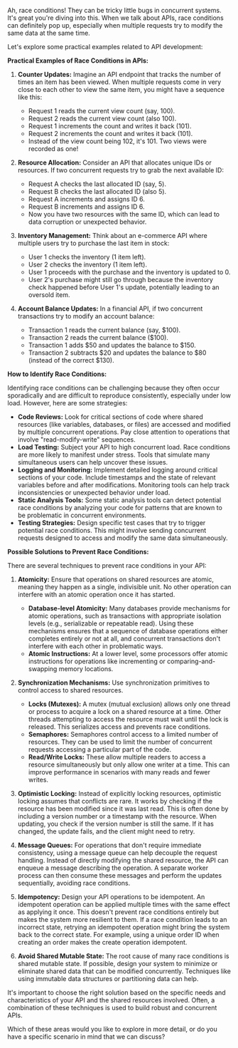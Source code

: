 Ah, race conditions! They can be tricky little bugs in concurrent systems. It's great you're diving into this. When we talk about APIs, race conditions can definitely pop up, especially when multiple requests try to modify the same data at the same time.

Let's explore some practical examples related to API development:

**Practical Examples of Race Conditions in APIs:**

1.  **Counter Updates:** Imagine an API endpoint that tracks the number of times an item has been viewed. When multiple requests come in very close to each other to view the same item, you might have a sequence like this:
    * Request 1 reads the current view count (say, 100).
    * Request 2 reads the current view count (also 100).
    * Request 1 increments the count and writes it back (101).
    * Request 2 increments the count and writes it back (101).
    * Instead of the view count being 102, it's 101. Two views were recorded as one!

2.  **Resource Allocation:** Consider an API that allocates unique IDs or resources. If two concurrent requests try to grab the next available ID:
    * Request A checks the last allocated ID (say, 5).
    * Request B checks the last allocated ID (also 5).
    * Request A increments and assigns ID 6.
    * Request B increments and assigns ID 6.
    * Now you have two resources with the same ID, which can lead to data corruption or unexpected behavior.

3.  **Inventory Management:** Think about an e-commerce API where multiple users try to purchase the last item in stock:
    * User 1 checks the inventory (1 item left).
    * User 2 checks the inventory (1 item left).
    * User 1 proceeds with the purchase and the inventory is updated to 0.
    * User 2's purchase might still go through because the inventory check happened before User 1's update, potentially leading to an oversold item.

4.  **Account Balance Updates:** In a financial API, if two concurrent transactions try to modify an account balance:
    * Transaction 1 reads the current balance (say, \$100).
    * Transaction 2 reads the current balance (\$100).
    * Transaction 1 adds \$50 and updates the balance to \$150.
    * Transaction 2 subtracts \$20 and updates the balance to \$80 (instead of the correct \$130).

**How to Identify Race Conditions:**

Identifying race conditions can be challenging because they often occur sporadically and are difficult to reproduce consistently, especially under low load. However, here are some strategies:

* **Code Reviews:** Look for critical sections of code where shared resources (like variables, databases, or files) are accessed and modified by multiple concurrent operations. Pay close attention to operations that involve "read-modify-write" sequences.
* **Load Testing:** Subject your API to high concurrent load. Race conditions are more likely to manifest under stress. Tools that simulate many simultaneous users can help uncover these issues.
* **Logging and Monitoring:** Implement detailed logging around critical sections of your code. Include timestamps and the state of relevant variables before and after modifications. Monitoring tools can help track inconsistencies or unexpected behavior under load.
* **Static Analysis Tools:** Some static analysis tools can detect potential race conditions by analyzing your code for patterns that are known to be problematic in concurrent environments.
* **Testing Strategies:** Design specific test cases that try to trigger potential race conditions. This might involve sending concurrent requests designed to access and modify the same data simultaneously.

**Possible Solutions to Prevent Race Conditions:**

There are several techniques to prevent race conditions in your API:

1.  **Atomicity:** Ensure that operations on shared resources are atomic, meaning they happen as a single, indivisible unit. No other operation can interfere with an atomic operation once it has started.
    * **Database-level Atomicity:** Many databases provide mechanisms for atomic operations, such as transactions with appropriate isolation levels (e.g., serializable or repeatable read). Using these mechanisms ensures that a sequence of database operations either completes entirely or not at all, and concurrent transactions don't interfere with each other in problematic ways.
    * **Atomic Instructions:** At a lower level, some processors offer atomic instructions for operations like incrementing or comparing-and-swapping memory locations.

2.  **Synchronization Mechanisms:** Use synchronization primitives to control access to shared resources.
    * **Locks (Mutexes):** A mutex (mutual exclusion) allows only one thread or process to acquire a lock on a shared resource at a time. Other threads attempting to access the resource must wait until the lock is released. This serializes access and prevents race conditions.
    * **Semaphores:** Semaphores control access to a limited number of resources. They can be used to limit the number of concurrent requests accessing a particular part of the code.
    * **Read/Write Locks:** These allow multiple readers to access a resource simultaneously but only allow one writer at a time. This can improve performance in scenarios with many reads and fewer writes.

3.  **Optimistic Locking:** Instead of explicitly locking resources, optimistic locking assumes that conflicts are rare. It works by checking if the resource has been modified since it was last read. This is often done by including a version number or a timestamp with the resource. When updating, you check if the version number is still the same. If it has changed, the update fails, and the client might need to retry.

4.  **Message Queues:** For operations that don't require immediate consistency, using a message queue can help decouple the request handling. Instead of directly modifying the shared resource, the API can enqueue a message describing the operation. A separate worker process can then consume these messages and perform the updates sequentially, avoiding race conditions.

5.  **Idempotency:** Design your API operations to be idempotent. An idempotent operation can be applied multiple times with the same effect as applying it once. This doesn't prevent race conditions entirely but makes the system more resilient to them. If a race condition leads to an incorrect state, retrying an idempotent operation might bring the system back to the correct state. For example, using a unique order ID when creating an order makes the create operation idempotent.

6.  **Avoid Shared Mutable State:** The root cause of many race conditions is shared mutable state. If possible, design your system to minimize or eliminate shared data that can be modified concurrently. Techniques like using immutable data structures or partitioning data can help.

It's important to choose the right solution based on the specific needs and characteristics of your API and the shared resources involved. Often, a combination of these techniques is used to build robust and concurrent APIs.

Which of these areas would you like to explore in more detail, or do you have a specific scenario in mind that we can discuss?